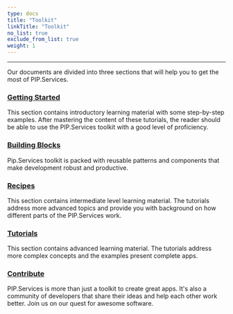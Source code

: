```yaml
---
type: docs
title: "Toolkit"
linkTitle: "Toolkit" 
no_list: true
exclude_from_list: true
weight: 1
---
```

---

Our documents are divided into three sections that will help you to get the most of PIP.Services.

### [Getting Started](getting_started)
This section contains introductory learning material with some step-by-step examples. After mastering the content of these tutorials, the reader should be able to use the PIP.Services toolkit with a good level of proficiency. 

### [Building Blocks](building_blocks)
Pip.Services toolkit is packed with reusable patterns and components that make development robust and productive.

### [Recipes](recipes)
This section contains intermediate level learning material. The tutorials address more advanced topics and provide you with background on how different parts of the PIP.Services work. 

### [Tutorials](tutorials)
This section contains advanced learning material. The tutorials address more complex concepts and the examples present complete apps. 

### [Contribute](contribute)
PIP.Services is more than just a toolkit to create great apps. It's also a community of developers that share their ideas and help each other work better. Join us on our quest for awesome software. 
